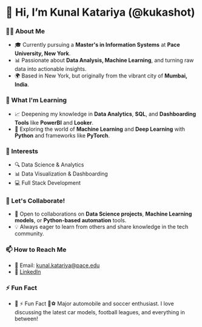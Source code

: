 # 👋 Hi, I’m Kunal Katariya (@kukashot)

### 👨‍💻 About Me
- 🎓 Currently pursuing a **Master's in Information Systems** at **Pace University, New York**.
- 📊 Passionate about **Data Analysis, Machine Learning**, and turning raw data into actionable insights.
- 🌍 Based in New York, but originally from the vibrant city of **Mumbai, India**.

### 🌱 What I'm Learning
- 📈 Deepening my knowledge in **Data Analytics**, **SQL**, and **Dashboarding Tools** like **PowerBI** and **Looker**.
- 🤖 Exploring the world of **Machine Learning** and **Deep Learning** with **Python** and frameworks like **PyTorch**.

### 👀 Interests
- 🔍 Data Science & Analytics
- 📊 Data Visualization & Dashboarding
- 💻 Full Stack Development

### 💞️ Let's Collaborate!
- 🤝 Open to collaborations on **Data Science projects**, **Machine Learning models**, or **Python-based automation** tools.
- 💡 Always eager to learn from others and share knowledge in the tech community.

### 📫 How to Reach Me
- 📧 Email: [kunal.katariya@pace.edu](mailto:kunal.katariya@pace.edu)
- 💼 [LinkedIn](https://www.linkedin.com/in/kunal-katariya)


### ⚡ Fun Fact
- 🍳 ⚡ Fun Fact
🚗⚽ Major automobile and soccer enthusiast. I love discussing the latest car models, football leagues, and everything in between!
